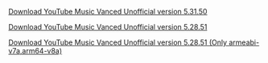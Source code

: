 [Download YouTube Music Vanced Unofficial version 5.31.50](https://github.com/cuynu/ytvanced/releases/download/17.43.36/YouTube.Music.Vanced_v5.31.50_Universal.apk)

[Download YouTube Music Vanced Unofficial version 5.28.51](https://github.com/cuynu/ytvanced/releases/download/17.41.34/YouTube.Music.Vanced-v5.28.51_Universal.apk)

[Download YouTube Music Vanced Unofficial version 5.28.51 (Only armeabi-v7a,arm64-v8a)](https://github.com/cuynu/ytvanced/releases/download/17.41.34/YouTube.Music.Vanced-v5.28.51_2arch.apk)
